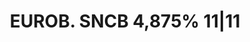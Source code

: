 ---
layout: asset
title: EUROB. SNCB 4,875% 11|11                                    
isin: BE0361157267
---